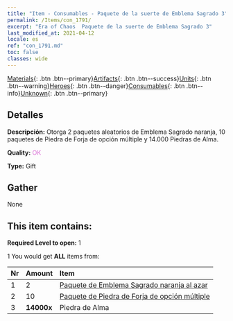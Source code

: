 ```yaml
---
title: "Item - Consumables - Paquete de la suerte de Emblema Sagrado 3"
permalink: /Items/con_1791/
excerpt: "Era of Chaos  Paquete de la suerte de Emblema Sagrado 3"
last_modified_at: 2021-04-12
locale: es
ref: "con_1791.md"
toc: false
classes: wide
---
```

 [Materials](/es/Items/){: .btn .btn--primary}[Artifacts](/es/Items/Artifacts/){: .btn .btn--success}[Units](/es/Items/Units/){: .btn .btn--warning}[Heroes](/es/Items/Heroes/){: .btn .btn--danger}[Consumables](/es/Items/Consumables/){: .btn .btn--info}[Unknown](/es/Items/Unknown/){: .btn .btn--primary}

## Detalles
 **Descripción:** Otorga 2 paquetes aleatorios de Emblema Sagrado naranja, 10 paquetes de Piedra de Forja de opción múltiple y 14.000 Piedras de Alma.

 **Quality:** <span style="color: #DA70D6">OK</span>

 **Type:** Gift

## Gather

  None

## This item contains:

 **Required Level to open:** 1

 1 You would get **ALL** items  from:

  | Nr | Amount |     Item    |
  |:---|:-------|:------------|
  | 1 | 2 | [Paquete de Emblema Sagrado naranja al azar](/es/Items/con_1794/) | 
  | 2 | 10 | [Paquete de Piedra de Forja de opción múltiple](/es/Items/con_1480/) | 
  | 3 |  **14000x** | Piedra de Alma  |  | 
